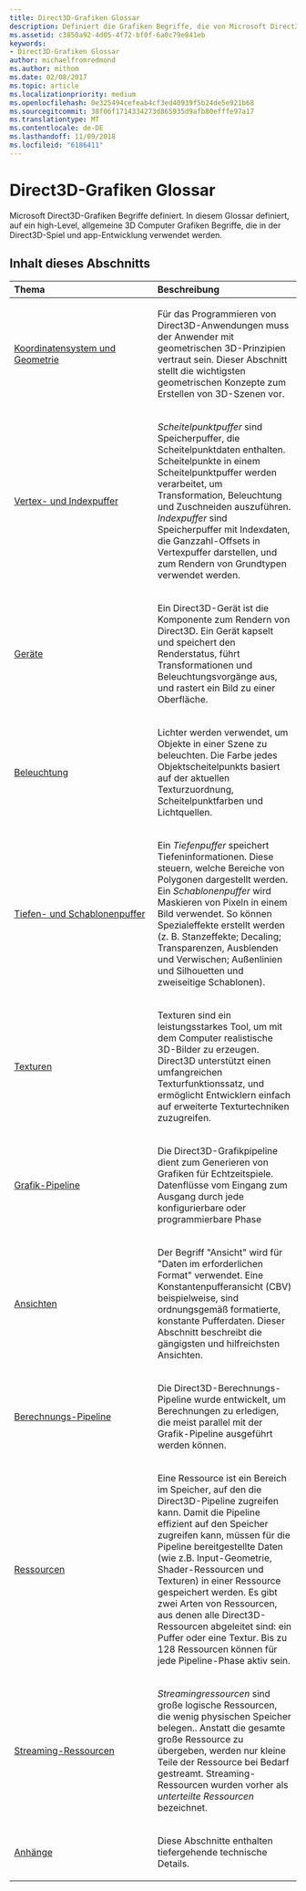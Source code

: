 ```yaml
---
title: Direct3D-Grafiken Glossar
description: Definiert die Grafiken Begriffe, die von Microsoft Direct3D verwendet.
ms.assetid: c3850a92-4d05-4f72-bf0f-6a0c79e841eb
keywords:
- Direct3D-Grafiken Glossar
author: michaelfromredmond
ms.author: mithom
ms.date: 02/08/2017
ms.topic: article
ms.localizationpriority: medium
ms.openlocfilehash: 0e325494cefeab4cf3ed40939f5b24de5e921b68
ms.sourcegitcommit: 38f06f1714334273d865935d9afb80efffe97a17
ms.translationtype: MT
ms.contentlocale: de-DE
ms.lasthandoff: 11/09/2018
ms.locfileid: "6186411"
---
```

# <a name="direct3d-graphics-glossary"></a>Direct3D-Grafiken Glossar


Microsoft Direct3D-Grafiken Begriffe definiert. In diesem Glossar definiert, auf ein high-Level, allgemeine 3D Computer Grafiken Begriffe, die in der Direct3D-Spiel und app-Entwicklung verwendet werden.

## <a name="span-idin-this-sectionspanin-this-section"></a><span id="in-this-section"></span>Inhalt dieses Abschnitts


<table>
<colgroup>
<col width="50%" />
<col width="50%" />
</colgroup>
<thead>
<tr class="header">
<th align="left">Thema</th>
<th align="left">Beschreibung</th>
</tr>
</thead>
<tbody>
<tr class="odd">
<td align="left"><p><a href="coordinate-systems-and-geometry.md">Koordinatensystem und Geometrie</a></p></td>
<td align="left"><p>Für das Programmieren von Direct3D-Anwendungen muss der Anwender mit geometrischen 3D-Prinzipien vertraut sein. Dieser Abschnitt stellt die wichtigsten geometrischen Konzepte zum Erstellen von 3D-Szenen vor.</p></td>
</tr>
<tr class="even">
<td align="left"><p><a href="vertex-and-index-buffers.md">Vertex- und Indexpuffer</a></p></td>
<td align="left"><p><em>Scheitelpunktpuffer</em> sind Speicherpuffer, die Scheitelpunktdaten enthalten. Scheitelpunkte in einem Scheitelpunktpuffer werden verarbeitet, um Transformation, Beleuchtung und Zuschneiden auszuführen. <em>Indexpuffer</em> sind Speicherpuffer mit Indexdaten, die Ganzzahl-Offsets in Vertexpuffer darstellen, und zum Rendern von Grundtypen verwendet werden.</p></td>
</tr>
<tr class="odd">
<td align="left"><p><a href="devices.md">Geräte</a></p></td>
<td align="left"><p>Ein Direct3D-Gerät ist die Komponente zum Rendern von Direct3D. Ein Gerät kapselt und speichert den Renderstatus, führt Transformationen und Beleuchtungsvorgänge aus, und rastert ein Bild zu einer Oberfläche.</p></td>
</tr>
<tr class="even">
<td align="left"><p><a href="lights-and-materials.md">Beleuchtung</a></p></td>
<td align="left"><p>Lichter werden verwendet, um Objekte in einer Szene zu beleuchten. Die Farbe jedes Objektscheitelpunkts basiert auf der aktuellen Texturzuordnung, Scheitelpunktfarben und Lichtquellen.</p></td>
</tr>
<tr class="odd">
<td align="left"><p><a href="depth-and-stencil-buffers.md">Tiefen- und Schablonenpuffer</a></p></td>
<td align="left"><p>Ein <em>Tiefenpuffer</em> speichert Tiefeninformationen. Diese steuern, welche Bereiche von Polygonen dargestellt werden. Ein <em>Schablonenpuffer</em> wird Maskieren von Pixeln in einem Bild verwendet. So können Spezialeffekte erstellt werden (z. B. Stanzeffekte; Decaling; Transparenzen, Ausblenden und Verwischen; Außenlinien und Silhouetten und zweiseitige Schablonen).</p></td>
</tr>
<tr class="even">
<td align="left"><p><a href="textures.md">Texturen</a></p></td>
<td align="left"><p>Texturen sind ein leistungsstarkes Tool, um mit dem Computer realistische 3D-Bilder zu erzeugen. Direct3D unterstützt einen umfangreichen Texturfunktionssatz, und ermöglicht Entwicklern einfach auf erweiterte Texturtechniken zuzugreifen.</p></td>
</tr>
<tr class="odd">
<td align="left"><p><a href="graphics-pipeline.md">Grafik-Pipeline</a></p></td>
<td align="left"><p>Die Direct3D-Grafikpipeline dient zum Generieren von Grafiken für Echtzeitspiele. Datenflüsse vom Eingang zum Ausgang durch jede konfigurierbare oder programmierbare Phase</p></td>
</tr>
<tr class="even">
<td align="left"><p><a href="views.md">Ansichten</a></p></td>
<td align="left"><p>Der Begriff &quot;Ansicht&quot; wird für &quot;Daten im erforderlichen Format&quot; verwendet. Eine Konstantenpufferansicht (CBV) beispielweise, sind ordnungsgemäß formatierte, konstante Pufferdaten. Dieser Abschnitt beschreibt die gängigsten und hilfreichsten Ansichten.</p></td>
</tr>
<tr class="odd">
<td align="left"><p><a href="compute-pipeline.md">Berechnungs-Pipeline</a></p></td>
<td align="left"><p>Die Direct3D-Berechnungs-Pipeline wurde entwickelt, um Berechnungen zu erledigen, die meist parallel mit der Grafik-Pipeline ausgeführt werden können.</p></td>
</tr>
<tr class="even">
<td align="left"><p><a href="resources.md">Ressourcen</a></p></td>
<td align="left"><p>Eine Ressource ist ein Bereich im Speicher, auf den die Direct3D-Pipeline zugreifen kann. Damit die Pipeline effizient auf den Speicher zugreifen kann, müssen für die Pipeline bereitgestellte Daten (wie z.B. Input-Geometrie, Shader-Ressourcen und Texturen) in einer Ressource gespeichert werden. Es gibt zwei Arten von Ressourcen, aus denen alle Direct3D-Ressourcen abgeleitet sind: ein Puffer oder eine Textur. Bis zu 128 Ressourcen können für jede Pipeline-Phase aktiv sein.</p></td>
</tr>
<tr class="odd">
<td align="left"><p><a href="streaming-resources.md">Streaming-Ressourcen</a></p></td>
<td align="left"><p><em>Streamingressourcen</em> sind große logische Ressourcen, die wenig physischen Speicher belegen.. Anstatt die gesamte große Ressource zu übergeben, werden nur kleine Teile der Ressource bei Bedarf gestreamt. Streaming-Ressourcen wurden vorher als <em>unterteilte Ressourcen</em> bezeichnet.</p></td>
</tr>
<tr class="even">
<td align="left"><p><a href="appendix.md">Anhänge</a></p></td>
<td align="left"><p>Diese Abschnitte enthalten tiefergehende technische Details.</p></td>
</tr>
</tbody>
</table>

 

 

 
